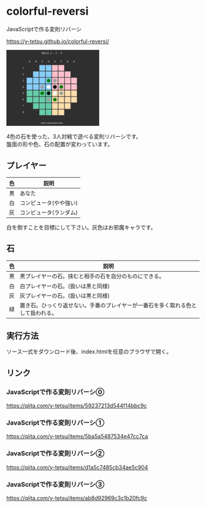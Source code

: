 # colorful-reversi
JavaScriptで作る変則リバーシ

https://y-tetsu.github.io/colorful-reversi/

<img src="image/demo3.gif" width="48%">

4色の石を使った、3人対戦で遊べる変則リバーシです。<br>
盤面の形や色、石の配置が変わっています。<br>

## プレイヤー
|色 |説明 |
|---|---|
|黒 |あなた |
|白 |コンピュータ(やや強い) |
|灰 |コンピュータ(ランダム) |

白を倒すことを目標にして下さい。灰色はお邪魔キャラです。

## 石
|色 |説明 |
|---|---|
|黒 |黒プレイヤーの石。挟むと相手の石を自分のものにできる。 |
|白 |白プレイヤーの石。(扱いは黒と同様) |
|灰 |灰プレイヤーの石。(扱いは黒と同様) |
|緑 |置き石。ひっくり返せない。手番のプレイヤーが一番石を多く取れる色として扱われる。 |

## 実行方法
ソース一式をダウンロード後、index.htmlを任意のブラウザで開く。<br>

## リンク
### JavaScriptで作る変則リバーシ⓪
https://qiita.com/y-tetsu/items/59237213d544f14bbc9c
### JavaScriptで作る変則リバーシ①
https://qiita.com/y-tetsu/items/5ba5a5487534e47cc7ca
### JavaScriptで作る変則リバーシ②
https://qiita.com/y-tetsu/items/d1a5c7485cb34ae5c904
### JavaScriptで作る変則リバーシ③
https://qiita.com/y-tetsu/items/ab8d92969c3c1b20fc9c
